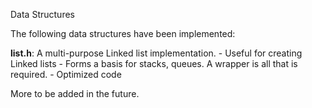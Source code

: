 Data Structures

The following data structures have been implemented:

**list.h**: A multi-purpose Linked list implementation.
    - Useful for creating Linked lists
    - Forms a basis for stacks, queues. A wrapper is all that is required.
    - Optimized code

More to be added in the future.
